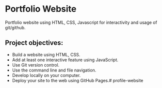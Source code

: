 # Portfolio Website

Portfolio website using HTML, CSS, Javascript for interactivity and usage of git/github. 

## Project objectives: 

- Build a website using HTML, CSS.
- Add at least one interactive feature using JavaScript.
- Use Git version control.
- Use the command line and file navigation.
- Develop locally on your computer.
- Deploy your site to the web using GitHub Pages.# profile-website
